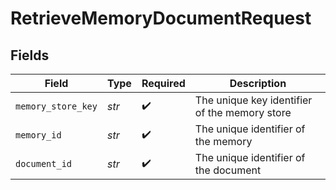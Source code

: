 # RetrieveMemoryDocumentRequest


## Fields

| Field                                         | Type                                          | Required                                      | Description                                   |
| --------------------------------------------- | --------------------------------------------- | --------------------------------------------- | --------------------------------------------- |
| `memory_store_key`                            | *str*                                         | :heavy_check_mark:                            | The unique key identifier of the memory store |
| `memory_id`                                   | *str*                                         | :heavy_check_mark:                            | The unique identifier of the memory           |
| `document_id`                                 | *str*                                         | :heavy_check_mark:                            | The unique identifier of the document         |